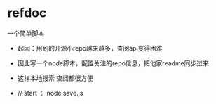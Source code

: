 # refdoc

一个简单脚本

- 起因：用到的开源小repo越来越多，查阅api变得困难
- 因此写一个node脚本，配置关注的repo信息，把他家readme同步过来
- 这样本地搜索 查阅都很方便

- // start ： node save.js 